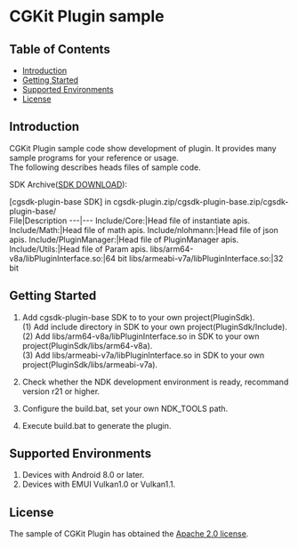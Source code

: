 # CGKit Plugin sample

## Table of Contents
 * [Introduction](#introduction)
 * [Getting Started](#getting-started)
 * [Supported Environments](#supported-environments)
 * [License](#license)
## Introduction
CGKit Plugin sample code show development of plugin. It provides many sample programs for your reference or usage.<br>
The following describes heads files of sample code.

SDK Archive([SDK DOWNLOAD](https://developer.huawei.com/consumer/en/doc/development/HMSCore-Library-V5/sdk-download-0000001050441521-V5)):

[cgsdk-plugin-base SDK] in cgsdk-plugin.zip/cgsdk-plugin-base.zip/cgsdk-plugin-base/<br>
 File|Description
 ---|---
 Include/Core:|Head file of instantiate apis.
 Include/Math:|Head file of math apis.
 Include/nlohmann:|Head file of json apis.
 Include/PluginManager:|Head file of PluginManager apis.
 Include/Utils:|Head file of Param apis.
 libs/arm64-v8a/libPluginInterface.so:|64 bit
 libs/armeabi-v7a/libPluginInterface.so:|32 bit

## Getting Started
1. Add cgsdk-plugin-base SDK to to your own project(PluginSdk).<br>
 (1) Add include directory in SDK to your own project(PluginSdk/Include).<br>
 (2) Add libs/arm64-v8a/libPluginInterface.so in SDK to your own project(PluginSdk/libs/arm64-v8a).<br>
 (3) Add libs/armeabi-v7a/libPluginInterface.so in SDK to your own project(PluginSdk/libs/armeabi-v7a).<br>

2. Check whether the NDK development environment is ready, recommand version r21 or higher.<br>
3. Configure the build.bat, set your own NDK_TOOLS path.<br>
4. Execute build.bat to generate the plugin.<br>

## Supported Environments
1. Devices with Android 8.0 or later.<br>
2. Devices with EMUI Vulkan1.0 or Vulkan1.1.<br>

## License
The sample of CGKit Plugin has obtained the [Apache 2.0 license](http://www.apache.org/licenses/LICENSE-2.0).

